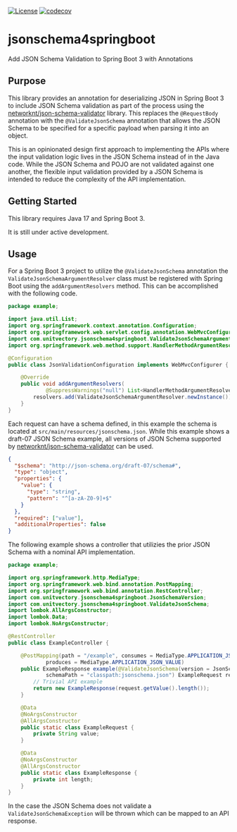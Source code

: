 [![License](https://img.shields.io/badge/License-EPL%202.0-blue.svg)](https://www.eclipse.org/legal/epl-v20.html) [![codecov](https://codecov.io/gh/UnitVectorY-Labs/jsonschema4springboot/graph/badge.svg?token=UJ2HAD30E7)](https://codecov.io/gh/UnitVectorY-Labs/jsonschema4springboot)

# jsonschema4springboot

Add JSON Schema Validation to Spring Boot 3 with Annotations

## Purpose

This library provides an annotation for deserializing JSON in Spring Boot 3 to include JSON Schema validation as part of the process using the [networknt/json-schema-validator](https://github.com/networknt/json-schema-validator) library. This replaces the `@RequestBody` annotation with the `@ValidateJsonSchema` annotation that allows the JSON Schema to be specified for a specific payload when parsing it into an object.

This is an opinionated design first approach to implementing the APIs where the input validation logic lives in the JSON Schema instead of in the Java code. While the JSON Schema and POJO are not validated against one another, the flexible input validation provided by a JSON Schema is intended to reduce the complexity of the API implementation.

## Getting Started

This library requires Java 17 and Spring Boot 3.

It is still under active development.

## Usage

For a Spring Boot 3 project to utilize the `@ValidateJsonSchema` annotation the `ValidateJsonSchemaArgumentResolver` class must be registered with Spring Boot using the `addArgumentResolvers` method. This can be accomplished with the following code.

```java
package example;

import java.util.List;
import org.springframework.context.annotation.Configuration;
import org.springframework.web.servlet.config.annotation.WebMvcConfigurer;
import com.unitvectory.jsonschema4springboot.ValidateJsonSchemaArgumentResolver;
import org.springframework.web.method.support.HandlerMethodArgumentResolver;

@Configuration
public class JsonValidationConfiguration implements WebMvcConfigurer {

    @Override
    public void addArgumentResolvers(
            @SuppressWarnings("null") List<HandlerMethodArgumentResolver> resolvers) {
        resolvers.add(ValidateJsonSchemaArgumentResolver.newInstance());
    }
}
```

Each request can have a schema defined, in this example the schema is located at `src/main/resources/jsonschema.json`. While this example shows a draft-07 JSON Schema example, all versions of JSON Schema supported by [networknt/json-schema-validator](https://github.com/networknt/json-schema-validator) can be used.

```json
{
  "$schema": "http://json-schema.org/draft-07/schema#",
  "type": "object",
  "properties": {
    "value": {
      "type": "string",
      "pattern": "^[a-zA-Z0-9]+$"
    }
  },
  "required": ["value"],
  "additionalProperties": false
}
```

The following example shows a controller that utilizies the prior JSON Schema with a nominal API implementation.

```java
package example;

import org.springframework.http.MediaType;
import org.springframework.web.bind.annotation.PostMapping;
import org.springframework.web.bind.annotation.RestController;
import com.unitvectory.jsonschema4springboot.JsonSchemaVersion;
import com.unitvectory.jsonschema4springboot.ValidateJsonSchema;
import lombok.AllArgsConstructor;
import lombok.Data;
import lombok.NoArgsConstructor;

@RestController
public class ExampleController {

    @PostMapping(path = "/example", consumes = MediaType.APPLICATION_JSON_VALUE,
            produces = MediaType.APPLICATION_JSON_VALUE)
    public ExampleResponse example(@ValidateJsonSchema(version = JsonSchemaVersion.V7,
            schemaPath = "classpath:jsonschema.json") ExampleRequest request) {
        // Trivial API example
        return new ExampleResponse(request.getValue().length());
    }

    @Data
    @NoArgsConstructor
    @AllArgsConstructor
    public static class ExampleRequest {
        private String value;
    }

    @Data
    @NoArgsConstructor
    @AllArgsConstructor
    public static class ExampleResponse {
        private int length;
    }
}
```

In the case the JSON Schema does not validate a `ValidateJsonSchemaException` will be thrown which can be mapped to an API response.
